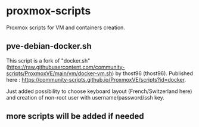 # proxmox-scripts
Proxmox scripts for VM and containers creation.

## pve-debian-docker.sh
This script is a fork of "docker.sh" (https://raw.githubusercontent.com/community-scripts/ProxmoxVE/main/vm/docker-vm.sh) by thost96 (thost96). Published here : https://community-scripts.github.io/ProxmoxVE/scripts?id=docker. 

Just added possibility to choose keyboard layout (French/Switzerland here) and creation of non-root user with username/password/ssh key.

## more scripts will be added if needed